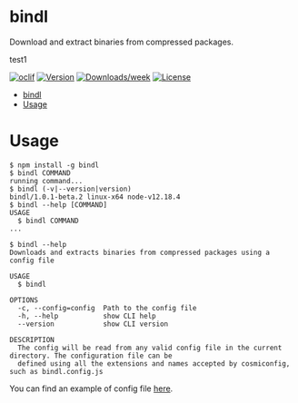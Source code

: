 # bindl

Download and extract binaries from compressed packages.

test1

[![oclif](https://img.shields.io/badge/cli-oclif-brightgreen.svg)](https://oclif.io)
[![Version](https://img.shields.io/npm/v/bindl.svg)](https://npmjs.org/package/bindl)
[![Downloads/week](https://img.shields.io/npm/dw/bindl.svg)](https://npmjs.org/package/bindl)
[![License](https://img.shields.io/npm/l/bindl.svg)](https://github.com/felipecassiors/bindl/blob/master/package.json)

<!-- toc -->
* [bindl](#bindl)
* [Usage](#usage)
<!-- tocstop -->

# Usage

<!-- usage -->
```sh-session
$ npm install -g bindl
$ bindl COMMAND
running command...
$ bindl (-v|--version|version)
bindl/1.0.1-beta.2 linux-x64 node-v12.18.4
$ bindl --help [COMMAND]
USAGE
  $ bindl COMMAND
...
```
<!-- usagestop -->

```sh-session
$ bindl --help
Downloads and extracts binaries from compressed packages using a config file

USAGE
  $ bindl

OPTIONS
  -c, --config=config  Path to the config file
  -h, --help           show CLI help
  --version            show CLI version

DESCRIPTION
  The config will be read from any valid config file in the current directory. The configuration file can be
  defined using all the extensions and names accepted by cosmiconfig, such as bindl.config.js
```

You can find an example of config file [here](./test/res/bindl.config.js).

<!-- commands -->

<!-- commandsstop -->
